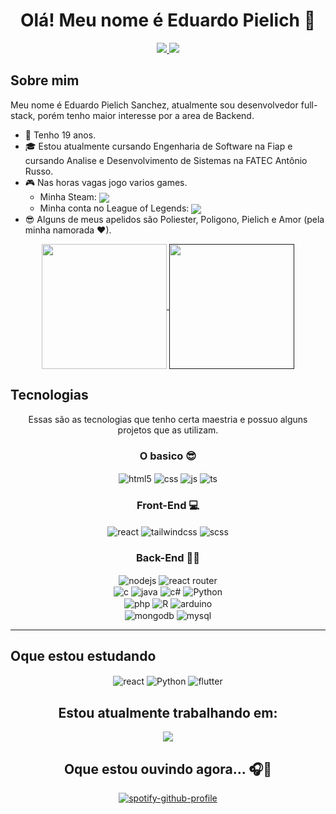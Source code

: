 <div align="center">
<h1>Olá! Meu nome é Eduardo Pielich 👋</h1>

<a href="https://br.linkedin.com/in/eduardo-pielich-sanchez-92456021b" target="_blank">
<img src="https://img.shields.io/badge/LinkedIn-0077B5?style=for-the-badge&logo=linkedin&logoColor=white"></img>
</a>
<a href="https://www.instagram.com/pielich_/" target="_blank">
<img src="https://img.shields.io/badge/Instagram-E4405F?style=for-the-badge&logo=instagram&logoColor=white"></img>
</a>
</div>

## Sobre mim

Meu nome é Eduardo Pielich Sanchez, atualmente sou desenvolvedor full-stack, porém tenho maior interesse por a area de Backend.

- 📅 Tenho 19 anos.
- 🎓 Estou atualmente cursando Engenharia de Software na Fiap e cursando Analise e Desenvolvimento de Sistemas na FATEC Antônio Russo.
- 🎮 Nas horas vagas jogo varios games.
  - Minha Steam: <a href="https://steamcommunity.com/profiles/76561198253371240" target="_blank"><img align="center" src="https://img.shields.io/badge/steam-%23000000.svg?style=for-the-badge&logo=steam&logoColor=white"/></a>
  - Minha conta no League of Legends: <a href="https://www.op.gg/summoners/br/Poliester-3001" target="_blank"><img align="center" src="https://img.shields.io/badge/riotgames-D32936.svg?style=for-the-badge&logo=riotgames&logoColor=white"></a>
- 😎 Alguns de meus apelidos são Poliester, Poligono, Pielich e Amor (pela minha namorada ❤).

<div align="center"> 
<a href="https://github.com/Poliester2005">
  <img height="200rem" align="center" src="https://github-readme-stats.vercel.app/api/top-langs/?username=Poliester2005&layout=donut&theme=dark" />
</a>
<a href="">
    <img height="200rem" align="center" src="https://github-readme-stats.vercel.app/api?username=Poliester2005&theme=dark">
</a>
</div>

## Tecnologias

<div align="center">
Essas são as tecnologias que tenho certa maestria e possuo alguns projetos que as utilizam.
</div>

<h3 align="center"><b>O basico 😎</b></h3>
<div align="center">
  <img align="center" alt="html5" src="https://img.shields.io/badge/HTML5-E34F26?style=for-the-badge&logo=html5&logoColor=white" />
  <img align="center" alt="css" src="https://img.shields.io/badge/CSS3-1572B6?style=for-the-badge&logo=css3&logoColor=white" />
  <img align="center" alt="js" src="https://img.shields.io/badge/JavaScript-F7DF1E?style=for-the-badge&logo=javascript&logoColor=black" />
  <img align="center" alt="ts" src="https://img.shields.io/badge/TypeScript-007ACC?style=for-the-badge&logo=typescript&logoColor=white" />
  </div>

<h3 align="center"><b>Front-End 💻</b></h3>
<div align="center">

  <img align="center" alt="react" src="https://img.shields.io/badge/React-20232A?style=for-the-badge&logo=react&logoColor=61DAFB" />
  <img align="center" alt="tailwindcss" src="https://img.shields.io/badge/Tailwind_CSS-38B2AC?style=for-the-badge&logo=tailwind-css&logoColor=white">
  <img align="center" alt="scss" src="https://img.shields.io/badge/SASS-hotpink.svg?style=for-the-badge&logo=SASS&logoColor=white">
</div>

<h3 align="center"><b>Back-End 👨‍💻</b></h3>
<div align="center">
  <img align="center" alt="nodejs" src="https://img.shields.io/badge/Node.js-43853D?style=for-the-badge&logo=node.js&logoColor=white" />
  <img align="center" alt="react router" src="https://img.shields.io/badge/React_Router-CA4245?style=for-the-badge&logo=react-router&logoColor=white" />

  <br>
  <img align="center" alt="c" src="https://img.shields.io/badge/C-00599C?style=for-the-badge&logo=c&logoColor=white" />
  <img align="center" alt="java" src="https://img.shields.io/badge/Java-ED8B00?style=for-the-badge&logo=openjdk&logoColor=white" />
  <img align="center" alt="c#" src="https://img.shields.io/badge/C%23-239120?style=for-the-badge&logo=csharp&logoColor=white">
  <img align="center" alt="Python" src="https://img.shields.io/badge/python-3670A0?style=for-the-badge&logo=python&logoColor=ffdd54">

  <br>
  <img align="center" alt="php" src="https://img.shields.io/badge/PHP-777BB4?style=for-the-badge&logo=php&logoColor=white">
  <img align="center" alt="R" src="https://img.shields.io/badge/R-276DC3?style=for-the-badge&logo=r&logoColor=white">
  <img align="center" alt="arduino" src="https://img.shields.io/badge/-Arduino-00979D?style=for-the-badge&logo=Arduino&logoColor=white">

  <br>
  <img align="center" alt="mongodb" src="https://img.shields.io/badge/MongoDB-4EA94B?style=for-the-badge&logo=mongodb&logoColor=white">
   <img align="center" alt="mysql" src="https://img.shields.io/badge/MySQL-00000F?style=for-the-badge&logo=mysql&logoColor=white">
</div>

---

## Oque estou estudando

<div align="center">
  <img align="center" alt="react" src="https://img.shields.io/badge/React-20232A?style=for-the-badge&logo=react&logoColor=61DAFB" />
  <img align="center" alt="Python" src="https://img.shields.io/badge/python-3670A0?style=for-the-badge&logo=python&logoColor=ffdd54">
  <img align="center" alt="flutter" src="https://img.shields.io/badge/Flutter-%2302569B.svg?style=for-the-badge&logo=Flutter&logoColor=white"
</div>

## Estou atualmente trabalhando em:

<div align="center">
<a href="https://github.com/MAJE-Tecnologias/Evoluti-React" target="_blank"><img align="center" src="https://github-readme-stats.vercel.app/api/pin/?username=MAJE-Tecnologias&repo=Evoluti-React&theme=dark"></a>
</div>

## Oque estou ouvindo agora... 🎧🎵

[![spotify-github-profile](https://spotify-github-profile.vercel.app/api/view?uid=puguento2005&cover_image=true&theme=novatorem&show_offline=false&background_color=ff0000&interchange=true&bar_color=1a90ff&bar_color_cover=false)](https://spotify-github-profile.vercel.app/api/view?uid=puguento2005&redirect=true)
